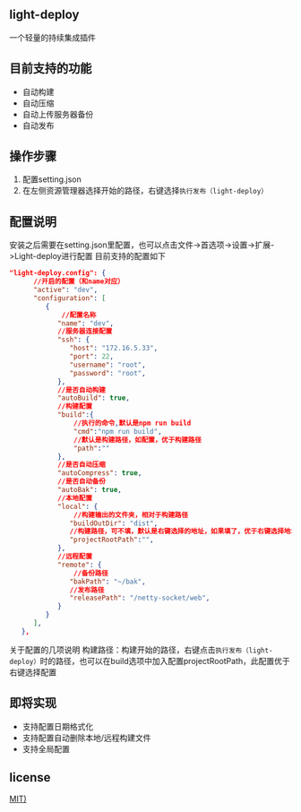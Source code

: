 ## light-deploy
一个轻量的持续集成插件

## 目前支持的功能
- 自动构建
- 自动压缩
- 自动上传服务器备份
- 自动发布

## 操作步骤
1. 配置setting.json
2. 在左侧资源管理器选择开始的路径，右键选择`执行发布（light-deploy）`

## 配置说明
安装之后需要在setting.json里配置，也可以点击文件->首选项->设置->扩展->Light-deploy进行配置
目前支持的配置如下
```json
"light-deploy.config": {
      //开启的配置（和name对应）
      "active": "dev",
      "configuration": [
         {
             //配置名称
            "name": "dev",
            //服务器连接配置
            "ssh": {
               "host": "172.16.5.33",
               "port": 22,
               "username": "root",
               "password": "root",
            },
            //是否自动构建
            "autoBuild": true,
            //构建配置
            "build":{
                //执行的命令,默认是npm run build
                "cmd":"npm run build",
                //默认是构建路径，如配置，优于构建路径
                "path":""
            },
            //是否自动压缩
            "autoCompress": true,
            //是否自动备份
            "autoBak": true,
            //本地配置
            "local": {
                //构建输出的文件夹，相对于构建路径
               "buildOutDir": "dist",
               //构建路径，可不填，默认是右键选择的地址，如果填了，优于右键选择地址
               "projectRootPath":"",
            },
            //远程配置
            "remote": {
                //备份路径
               "bakPath": "~/bak",
               //发布路径
               "releasePath": "/netty-socket/web",
            }
         }
      ],
   },
```
关于配置的几项说明
构建路径：构建开始的路径，右键点击`执行发布（light-deploy）`时的路径，也可以在build选项中加入配置projectRootPath，此配置优于右键选择配置

## 即将实现
- 支持配置日期格式化
- 支持配置自动删除本地/远程构建文件
- 支持全局配置

## license
[MIT)](https://opensource.org/licenses/MIT)